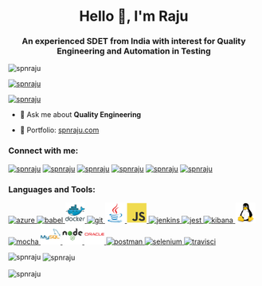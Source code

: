 <h1 align="center">Hello 👋, I'm Raju</h1>
<h3 align="center">An experienced SDET from India with interest for Quality Engineering and Automation in Testing</h3>

<p align="left"> <img src="https://komarev.com/ghpvc/?username=spnraju&label=Profile%20views&color=0e75b6&style=flat-square" alt="spnraju" /> </p>

<p align="left"> <a href="https://github.com/ryo-ma/github-profile-trophy"><img src="https://github-profile-trophy.vercel.app/?username=spnraju" alt="spnraju" /></a> </p>

<p align="left"> <a href="https://twitter.com/spnraju" target="blank"><img src="https://img.shields.io/twitter/follow/spnraju?logo=twitter&style=for-the-badge" alt="spnraju" /></a> </p>

- 💬 Ask me about **Quality Engineering**

- 📄 Portfolio: [spnraju.com](spnraju.com)

<h3 align="left">Connect with me:</h3>
<p align="left">
<a href="https://codepen.io/spnraju" target="blank"><img align="center" src="https://cdn.jsdelivr.net/npm/simple-icons@3.0.1/icons/codepen.svg" alt="spnraju" height="30" width="40" /></a>
<a href="https://dev.to/spnraju" target="blank"><img align="center" src="https://cdn.jsdelivr.net/npm/simple-icons@3.0.1/icons/dev-dot-to.svg" alt="spnraju" height="30" width="40" /></a>
<a href="https://twitter.com/spnraju" target="blank"><img align="center" src="https://cdn.jsdelivr.net/npm/simple-icons@3.0.1/icons/twitter.svg" alt="spnraju" height="30" width="40" /></a>
<a href="https://linkedin.com/in/spnraju" target="blank"><img align="center" src="https://cdn.jsdelivr.net/npm/simple-icons@3.0.1/icons/linkedin.svg" alt="spnraju" height="30" width="40" /></a>
<a href="https://stackoverflow.com/users/spnraju" target="blank"><img align="center" src="https://cdn.jsdelivr.net/npm/simple-icons@3.0.1/icons/stackoverflow.svg" alt="spnraju" height="30" width="40" /></a>
<a href="https://www.youtube.com/c/spnraju" target="blank"><img align="center" src="https://cdn.jsdelivr.net/npm/simple-icons@3.0.1/icons/youtube.svg" alt="spnraju" height="30" width="40" /></a>
</p>

<h3 align="left">Languages and Tools:</h3>
<p align="left"> <a href="https://azure.microsoft.com/en-in/" target="_blank"> <img src="https://www.vectorlogo.zone/logos/microsoft_azure/microsoft_azure-icon.svg" alt="azure" width="40" height="40"/> </a> <a href="https://babeljs.io/" target="_blank"> <img src="https://www.vectorlogo.zone/logos/babeljs/babeljs-icon.svg" alt="babel" width="40" height="40"/> </a> <a href="https://www.docker.com/" target="_blank"> <img src="https://raw.githubusercontent.com/devicons/devicon/master/icons/docker/docker-original-wordmark.svg" alt="docker" width="40" height="40"/> </a> <a href="https://git-scm.com/" target="_blank"> <img src="https://www.vectorlogo.zone/logos/git-scm/git-scm-icon.svg" alt="git" width="40" height="40"/> </a> <a href="https://www.java.com" target="_blank"> <img src="https://raw.githubusercontent.com/devicons/devicon/master/icons/java/java-original.svg" alt="java" width="40" height="40"/> </a> <a href="https://developer.mozilla.org/en-US/docs/Web/JavaScript" target="_blank"> <img src="https://raw.githubusercontent.com/devicons/devicon/master/icons/javascript/javascript-original.svg" alt="javascript" width="40" height="40"/> </a> <a href="https://www.jenkins.io" target="_blank"> <img src="https://www.vectorlogo.zone/logos/jenkins/jenkins-icon.svg" alt="jenkins" width="40" height="40"/> </a> <a href="https://jestjs.io" target="_blank"> <img src="https://www.vectorlogo.zone/logos/jestjsio/jestjsio-icon.svg" alt="jest" width="40" height="40"/> </a> <a href="https://www.elastic.co/kibana" target="_blank"> <img src="https://www.vectorlogo.zone/logos/elasticco_kibana/elasticco_kibana-icon.svg" alt="kibana" width="40" height="40"/> </a> <a href="https://www.linux.org/" target="_blank"> <img src="https://raw.githubusercontent.com/devicons/devicon/master/icons/linux/linux-original.svg" alt="linux" width="40" height="40"/> </a> <a href="https://mochajs.org" target="_blank"> <img src="https://www.vectorlogo.zone/logos/mochajs/mochajs-icon.svg" alt="mocha" width="40" height="40"/> </a> <a href="https://www.mysql.com/" target="_blank"> <img src="https://raw.githubusercontent.com/devicons/devicon/master/icons/mysql/mysql-original-wordmark.svg" alt="mysql" width="40" height="40"/> </a> <a href="https://nodejs.org" target="_blank"> <img src="https://raw.githubusercontent.com/devicons/devicon/master/icons/nodejs/nodejs-original-wordmark.svg" alt="nodejs" width="40" height="40"/> </a> <a href="https://www.oracle.com/" target="_blank"> <img src="https://raw.githubusercontent.com/devicons/devicon/master/icons/oracle/oracle-original.svg" alt="oracle" width="40" height="40"/> </a> <a href="https://postman.com" target="_blank"> <img src="https://www.vectorlogo.zone/logos/getpostman/getpostman-icon.svg" alt="postman" width="40" height="40"/> </a> <a href="https://www.selenium.dev" target="_blank"> <img src="https://raw.githubusercontent.com/detain/svg-logos/780f25886640cef088af994181646db2f6b1a3f8/svg/selenium-logo.svg" alt="selenium" width="40" height="40"/> </a> <a href="https://travis-ci.org" target="_blank"> <img src="https://www.vectorlogo.zone/logos/travis-ci/travis-ci-icon.svg" alt="travisci" width="40" height="40"/> </a> </p>

<p><img align="left" src="https://github-readme-stats.vercel.app/api/top-langs?username=spnraju&show_icons=true&theme=dark&locale=en&layout=compact" alt="spnraju" /></p>

<p>&nbsp;<img align="center" src="https://github-readme-stats.vercel.app/api?username=spnraju&show_icons=true&theme=dark&locale=en" alt="spnraju" /></p>

<p><img align="center" src="https://github-readme-streak-stats.herokuapp.com/?user=spnraju&" alt="spnraju" /></p>
